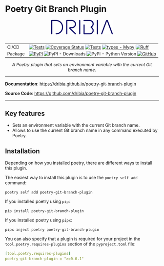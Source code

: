 Poetry Git Branch Plugin
==========================

<p style="text-align: center; padding-bottom: 1rem;">
    <a href="/poetry-git-branch-plugin">
        <img
            src="./img/logo_dribia_blau_cropped.png"
            alt="Dribia"
            style="display: block; margin-left: auto; margin-right: auto; width: 40%;"
        >
    </a>
</p>

|         |                                                                                                                                                                                                                                                                                                                                                                                                                                                                                                                                                                                                                                                                                       |
|---------|---------------------------------------------------------------------------------------------------------------------------------------------------------------------------------------------------------------------------------------------------------------------------------------------------------------------------------------------------------------------------------------------------------------------------------------------------------------------------------------------------------------------------------------------------------------------------------------------------------------------------------------------------------------------------------------|
| CI/CD   | [![Tests](https://github.com/dribia/poetry-git-branch-plugin/actions/workflows/test.yml/badge.svg)](https://github.com/dribia/poetry-git-branch-plugin/actions/workflows/test.yml) [![Coverage Status](https://img.shields.io/codecov/c/github/dribia/poetry-git-branch-plugin)](https://codecov.io/gh/dribia/poetry-git-branch-plugin) [![Tests](https://github.com/dribia/poetry-git-branch-plugin/actions/workflows/lint.yml/badge.svg)](https://github.com/dribia/poetry-git-branch-plugin/actions/workflows/lint.yml) [![types - Mypy](https://img.shields.io/badge/types-Mypy-blue.svg)](https://github.com/python/mypy) [![Ruff](https://img.shields.io/endpoint?url=https://raw.githubusercontent.com/astral-sh/ruff/main/assets/badge/v2.json)](https://github.com/astral-sh/ruff) |
| Package | [![PyPI](https://img.shields.io/pypi/v/poetry-git-branch-plugin)](https://pypi.org/project/poetry-git-branch-plugin/) ![PyPI - Downloads](https://img.shields.io/pypi/dm/poetry-git-branch-plugin?color=blue&logo=pypi&logoColor=gold) ![PyPI - Python Version](https://img.shields.io/pypi/pyversions/poetry-git-branch-plugin?logo=python&logoColor=gold) [![GitHub](https://img.shields.io/github/license/dribia/poetry-git-branch-plugin?color=blue)](LICENSE)                                                                                                                                                                                                                                                                                                         |

<p style="text-align: center;">
    <em>A Poetry plugin that sets an environment variable with the current Git branch name.</em>
</p>

---

**Documentation**: <a href="https://dribia.github.io/poetry-git-branch-plugin" target="_blank">https://dribia.github.io/poetry-git-branch-plugin</a>

**Source Code**: <a href="https://github.com/dribia/poetry-git-branch-plugin" target="_blank">https://github.com/dribia/poetry-git-branch-plugin</a>

---

## Key features

* Sets an environment variable with the current Git branch name.
* Allows to use the current Git branch name in any command executed by Poetry.

## Installation

Depending on how you installed poetry, there are different ways to install this plugin.

The easiest way to install this plugin is to use the `poetry self add` command:
```console
poetry self add poetry-git-branch-plugin
```

If you installed poetry using `pip`:
```console
pip install poetry-git-branch-plugin
```

If you installed poetry using `pipx`:
```console
pipx inject poetry poetry-git-branch-plugin
```

You can also specify that a plugin is required for your project in the
`tool.poetry.requires-plugins` section of the `pyproject.toml` file:
```yaml
[tool.poetry.requires-plugins]
poetry-git-branch-plugin = ">=0.0.1"
```
